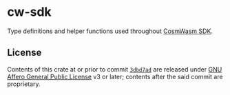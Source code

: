 # cw-sdk

Type definitions and helper functions used throughout [CosmWasm SDK][1].

## License

Contents of this crate at or prior to commit [`3dbd7ad`][2] are released under [GNU Affero General Public License][3] v3 or later; contents after the said commit are proprietary.

[1]: https://github.com/steak-enjoyers/cw-sdk
[2]: https://github.com/steak-enjoyers/cw-sdk/commit/3dbd7ad89cfa5f5d0cf5c904b100f55a8952db3f
[3]: https://github.com/steak-enjoyers/cw-sdk/blob/3dbd7ad89cfa5f5d0cf5c904b100f55a8952db3f/LICENSE
